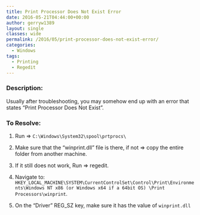 ```yaml
---
title: Print Processor Does Not Exist Error
date: 2016-05-21T04:44:00+00:00
author: gerryw1389
layout: single
classes: wide
permalink: /2016/05/print-processor-does-not-exist-error/
categories:
  - Windows
tags:
  - Printing
  - Regedit
---
```

<!--more-->

### Description:

Usually after troubleshooting, you may somehow end up with an error that states &#8220;Print Processor Does Not Exist&#8221;.

### To Resolve:

1. Run => `C:\Windows\System32\spool\prtprocs\`

2. Make sure that the &#8220;winprint.dll&#8221; file is there, if not => copy the entire folder from another machine.

3. If it still does not work, Run => regedit.

4. Navigate to: `HKEY_LOCAL_MACHINE\SYSTEM\CurrentControlSet\Control\Print\Environments\Windows NT x86 (or Windows x64 if a 64bit OS) \Print Processors\winprint`.

5. On the &#8220;Driver&#8221; REG_SZ key, make sure it has the value of `winprint.dll`





